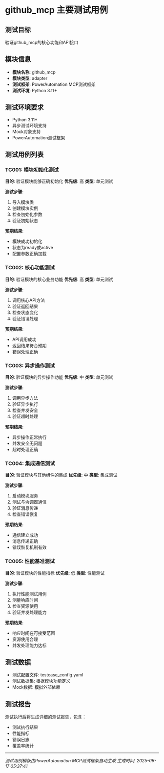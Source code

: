 # github_mcp 主要测试用例

## 测试目标
验证github_mcp的核心功能和API接口

## 模块信息
- **模块名称**: github_mcp
- **模块类型**: adapter
- **测试框架**: PowerAutomation MCP测试框架
- **测试环境**: Python 3.11+

## 测试环境要求
- Python 3.11+
- 异步测试环境支持
- Mock对象支持
- PowerAutomation测试框架

## 测试用例列表

### TC001: 模块初始化测试
**目的**: 验证模块能够正确初始化
**优先级**: 高
**类型**: 单元测试

**测试步骤**: 
1. 导入模块类
2. 创建模块实例
3. 检查初始化参数
4. 验证初始状态

**预期结果**: 
- 模块成功初始化
- 状态为ready或active
- 配置参数正确加载

### TC002: 核心功能测试
**目的**: 验证模块的核心业务功能
**优先级**: 高
**类型**: 单元测试

**测试步骤**:
1. 调用核心API方法
2. 验证返回结果
3. 检查状态变化
4. 验证错误处理

**预期结果**:
- API调用成功
- 返回结果符合预期
- 错误处理正确

### TC003: 异步操作测试
**目的**: 验证模块的异步操作功能
**优先级**: 中
**类型**: 单元测试

**测试步骤**:
1. 调用异步方法
2. 验证异步执行
3. 检查并发安全
4. 验证超时处理

**预期结果**:
- 异步操作正常执行
- 并发安全无问题
- 超时处理正确

### TC004: 集成通信测试
**目的**: 验证模块与其他组件的集成
**优先级**: 中
**类型**: 集成测试

**测试步骤**:
1. 启动模块服务
2. 测试与协调器通信
3. 验证消息传递
4. 检查错误恢复

**预期结果**:
- 通信建立成功
- 消息传递正确
- 错误恢复机制有效

### TC005: 性能基准测试
**目的**: 验证模块的性能指标
**优先级**: 低
**类型**: 性能测试

**测试步骤**:
1. 执行性能测试用例
2. 测量响应时间
3. 检查资源使用
4. 验证并发处理能力

**预期结果**:
- 响应时间在可接受范围
- 资源使用合理
- 并发处理能力达标

## 测试数据
- 测试配置文件: testcase_config.yaml
- 测试数据集: 根据模块功能定义
- Mock数据: 模拟外部依赖

## 测试报告
测试执行后将生成详细的测试报告，包含：
- 测试执行结果
- 性能指标
- 错误日志
- 覆盖率统计

---
*测试用例模板由PowerAutomation MCP测试框架自动生成*
*生成时间: 2025-06-17 05:37:41*
